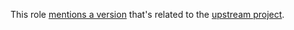 This role [mentions a version](https://github.com/robertdebock/ansible-role-go/blob/master/defaults/main.yml) that's related to the [upstream project](https://golang.org/dl/).

